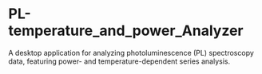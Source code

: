 # PL-temperature_and_power_Analyzer
A desktop application for analyzing photoluminescence (PL) spectroscopy data, featuring power- and temperature-dependent series analysis.
